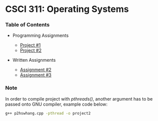 # CSCI 311: Operating Systems

### Table of Contents

- Programming Assignments

  - [Project #1](./program1/p1hswhang.cc)
  - [Project #2](./program2/p2hswhang.cc)

- Written Assignments

  - [Assignment #2](./assignments/hw2.md)
  - [Assignment #3](./assignments/hw3.md)

### Note

In order to compile project with *pthreads()*, another argument has to be passed onto GNU compiler, example code below:

```sh
g++ p2hswhang.cpp -pthread -o project2
```
